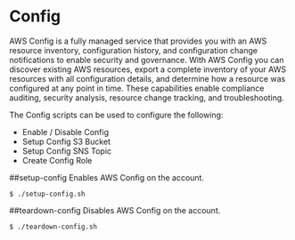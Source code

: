 Config
===
AWS Config is a fully managed service that provides you with an AWS resource inventory, configuration history, and configuration change notifications to enable security and governance. With AWS Config you can discover existing AWS resources, export a complete inventory of your AWS resources with all configuration details, and determine how a resource was configured at any point in time. These capabilities enable compliance auditing, security analysis, resource change tracking, and troubleshooting.

The Config scripts can be used to configure the following:

* Enable / Disable Config
* Setup Config S3 Bucket
* Setup Config SNS Topic
* Create Config Role

##setup-config
Enables AWS Config on the account.

	$ ./setup-config.sh

##teardown-config
Disables AWS Config on the account.

	$ ./teardown-config.sh
